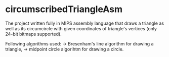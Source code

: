 # circumscribedTriangleAsm

The project written fully in MIPS assembly language that draws a triangle as well as its circumcircle with given coordinates of triangle's vertices (only 24-bit bitmaps supported).

Following algorithms used:
  -> Bresenham's line algorithm for drawing a triangle,
  -> midpoint circle algorihtm for drawing a circle.
